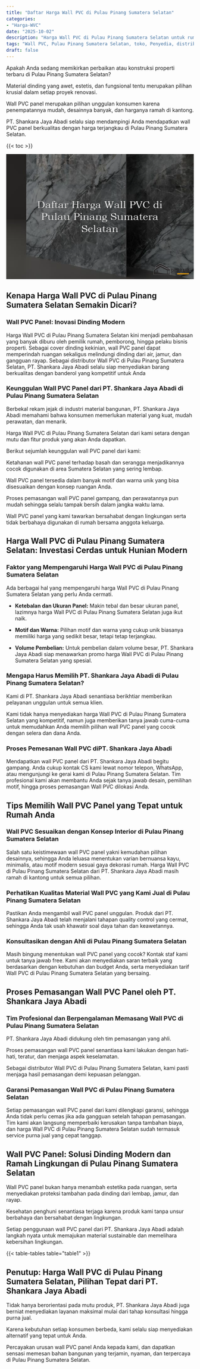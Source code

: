 ```yaml
---
title: "Daftar Harga Wall PVC di Pulau Pinang Sumatera Selatan"
categories: 
- "Harga-WVC"
date: "2025-10-02"
description: "Harga Wall PVC di Pulau Pinang Sumatera Selatan untuk rumah, office, serta toko. Material berkualitas, pilihan motif, variasi warna modern, beserta servis penempatan ditangani oleh tim berpengalaman dan jaminan resmi!|Jasa penjualan Wall PVC di Pulau Pinang Sumatera Selatan untuk keperluan rumah, perkantoran, maupun gerai, dengan panel terbaik dan instalasi oleh tenaga ahli ahli serta jaminan resmi.|Alternatif Wall PVC di Pulau Pinang Sumatera Selatan yang terpercaya untuk hunian, kantor, serta toko, dengan produk unggulan dan penempatan ditangani oleh tim berpengalaman dan kepastian resmi.|Penjualan Wall PVC di Pulau Pinang Sumatera Selatan bagi tempat tinggal, perkantoran, dan ritel, beserta panel unggulan dan pemasangan oleh tenaga ahli profesional, lengkap beserta garansi resmi.}"
tags: "Wall PVC, Pulau Pinang Sumatera Selatan, toko, Penyedia, distributor"
draft: false
---
```


Apakah Anda sedang memikirkan perbaikan atau konstruksi properti terbaru di Pulau Pinang Sumatera Selatan?

Material dinding yang awet, estetis, dan fungsional tentu merupakan pilihan krusial dalam setiap proyek renovasi.

Wall PVC panel merupakan pilihan unggulan konsumen karena penempatannya mudah, desainnya banyak, dan harganya ramah di kantong.

PT. Shankara Jaya Abadi selalu siap mendampingi Anda mendapatkan wall PVC panel berkualitas dengan harga terjangkau di Pulau Pinang Sumatera Selatan.

{{< toc >}}

![Daftar Harga Wall PVC di Pulau Pinang Sumatera Selatan](/images/Harga-WVC/Daftar-Harga-Wall-PVC-di-Pulau-Pinang-Sumatera-Selatan.png)


## Kenapa Harga Wall PVC di Pulau Pinang Sumatera Selatan Semakin Dicari?

### Wall PVC Panel: Inovasi Dinding Modern

Harga Wall PVC di Pulau Pinang Sumatera Selatan kini menjadi pembahasan yang banyak diburu oleh pemilik rumah, pemborong, hingga pelaku bisnis properti. Sebagai cover dinding kekinian, wall PVC panel dapat memperindah ruangan sekaligus melindungi dinding dari air, jamur, dan gangguan rayap. Sebagai distributor Wall PVC di Pulau Pinang Sumatera Selatan, PT. Shankara Jaya Abadi selalu siap menyediakan barang berkualitas dengan banderol yang kompetitif untuk Anda

### Keunggulan Wall PVC Panel dari PT. Shankara Jaya Abadi di Pulau Pinang Sumatera Selatan

Berbekal rekam jejak di industri material bangunan, PT. Shankara Jaya Abadi memahami bahwa konsumen memerlukan material yang kuat, mudah perawatan, dan menarik.

Harga Wall PVC di Pulau Pinang Sumatera Selatan dari kami setara dengan mutu dan fitur produk yang akan Anda dapatkan.

Berikut sejumlah keunggulan wall PVC panel dari kami:

Ketahanan wall PVC panel terhadap basah dan serangga menjadikannya cocok digunakan di area Sumatera Selatan yang sering lembap.

Wall PVC panel tersedia dalam banyak motif dan warna unik yang bisa disesuaikan dengan konsep ruangan Anda.

Proses pemasangan wall PVC panel gampang, dan perawatannya pun mudah sehingga selalu tampak bersih dalam jangka waktu lama.

Wall PVC panel yang kami tawarkan bersahabat dengan lingkungan serta tidak berbahaya digunakan di rumah bersama anggota keluarga.

## Harga Wall PVC di Pulau Pinang Sumatera Selatan: Investasi Cerdas untuk Hunian Modern

### Faktor yang Mempengaruhi Harga Wall PVC di Pulau Pinang Sumatera Selatan

Ada berbagai hal yang mempengaruhi harga Wall PVC di Pulau Pinang Sumatera Selatan yang perlu Anda cermati.

- **Ketebalan dan Ukuran Panel:** Makin tebal dan besar ukuran panel, lazimnya harga Wall PVC di Pulau Pinang Sumatera Selatan juga ikut naik.

- **Motif dan Warna:** Pilihan motif dan warna yang cukup unik biasanya memiliki harga yang sedikit besar, tetapi tetap terjangkau.

- **Volume Pembelian:** Untuk pembelian dalam volume besar, PT. Shankara Jaya Abadi siap menawarkan promo harga Wall PVC di Pulau Pinang Sumatera Selatan yang spesial.

### Mengapa Harus Memilih PT. Shankara Jaya Abadi di Pulau Pinang Sumatera Selatan?

Kami di PT. Shankara Jaya Abadi senantiasa berikhtiar memberikan pelayanan unggulan untuk semua klien.

Kami tidak hanya menyediakan harga Wall PVC di Pulau Pinang Sumatera Selatan yang kompetitif, namun juga memberikan tanya jawab cuma-cuma untuk memudahkan Anda memilih pilihan wall PVC panel yang cocok dengan selera dan dana Anda.

### Proses Pemesanan Wall PVC diPT. Shankara Jaya Abadi

Mendapatkan wall PVC panel dari PT. Shankara Jaya Abadi begitu gampang. Anda cukup kontak CS kami lewat nomor telepon, WhatsApp, atau mengunjungi ke gerai kami di Pulau Pinang Sumatera Selatan. Tim profesional kami akan membantu Anda sejak tanya jawab desain, pemilihan motif, hingga proses pemasangan Wall PVC dilokasi Anda.

## Tips Memilih Wall PVC Panel yang Tepat untuk Rumah Anda

### Wall PVC Sesuaikan dengan Konsep Interior di Pulau Pinang Sumatera Selatan

Salah satu keistimewaan wall PVC panel yakni kemudahan pilihan desainnya, sehingga Anda leluasa menentukan varian bernuansa kayu, minimalis, atau motif modern sesuai gaya dekorasi rumah. Harga Wall PVC di Pulau Pinang Sumatera Selatan dari PT. Shankara Jaya Abadi masih ramah di kantong untuk semua pilihan.

### Perhatikan Kualitas Material Wall PVC yang Kami Jual di Pulau Pinang Sumatera Selatan

Pastikan Anda mengambil wall PVC panel unggulan. Produk dari PT. Shankara Jaya Abadi telah menjalani tahapan quality control yang cermat, sehingga Anda tak usah khawatir soal daya tahan dan keawetannya.

### Konsultasikan dengan Ahli di Pulau Pinang Sumatera Selatan

Masih bingung menentukan wall PVC panel yang cocok? Kontak staf kami untuk tanya jawab free. Kami akan menyediakan saran terbaik yang berdasarkan dengan kebutuhan dan budget Anda, serta menyediakan tarif Wall PVC di Pulau Pinang Sumatera Selatan yang bersaing.

## Proses Pemasangan Wall PVC Panel oleh PT. Shankara Jaya Abadi

### Tim Profesional dan Berpengalaman Memasang Wall PVC di Pulau Pinang Sumatera Selatan

PT. Shankara Jaya Abadi didukung oleh tim pemasangan yang ahli.

Proses pemasangan wall PVC panel senantiasa kami lakukan dengan hati-hati, teratur, dan menjaga aspek keselamatan.

Sebagai distributor Wall PVC di Pulau Pinang Sumatera Selatan, kami pasti menjaga hasil pemasangan demi kepuasan pelanggan.

### Garansi Pemasangan Wall PVC di Pulau Pinang Sumatera Selatan

Setiap pemasangan wall PVC panel dari kami dilengkapi garansi, sehingga Anda tidak perlu cemas jika ada gangguan setelah tahapan pemasangan. Tim kami akan langsung memperbaiki kerusakan tanpa tambahan biaya, dan harga Wall PVC di Pulau Pinang Sumatera Selatan sudah termasuk service purna jual yang cepat tanggap.

## Wall PVC Panel: Solusi Dinding Modern dan Ramah Lingkungan di Pulau Pinang Sumatera Selatan

Wall PVC panel bukan hanya menambah estetika pada ruangan, serta menyediakan proteksi tambahan pada dinding dari lembap, jamur, dan rayap.

Kesehatan penghuni senantiasa terjaga karena produk kami tanpa unsur berbahaya dan bersahabat dengan lingkungan.

Setiap penggunaan wall PVC panel dari PT. Shankara Jaya Abadi adalah langkah nyata untuk memajukan material sustainable dan memelihara kebersihan lingkungan.

{{< table-tables table="table1" >}}

## Penutup: Harga Wall PVC di Pulau Pinang Sumatera Selatan, Pilihan Tepat dari PT. Shankara Jaya Abadi

Tidak hanya berorientasi pada mutu produk, PT. Shankara Jaya Abadi juga berniat menyediakan layanan maksimal mulai dari tahap konsultasi hingga purna jual.

Karena kebutuhan setiap konsumen berbeda, kami selalu siap menyediakan alternatif yang tepat untuk Anda.

Percayakan urusan wall PVC panel Anda kepada kami, dan dapatkan sensasi memesan bahan bangunan yang terjamin, nyaman, dan terpercaya di Pulau Pinang Sumatera Selatan.
